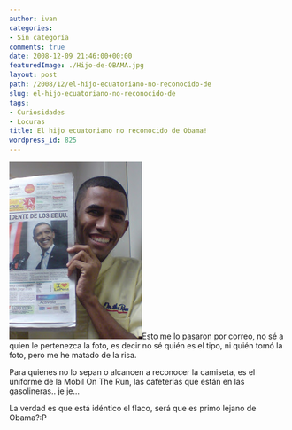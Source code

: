 ```yaml
---
author: ivan
categories:
- Sin categoría
comments: true
date: 2008-12-09 21:46:00+00:00
featuredImage: ./Hijo-de-OBAMA.jpg
layout: post
path: /2008/12/el-hijo-ecuatoriano-no-reconocido-de
slug: el-hijo-ecuatoriano-no-reconocido-de
tags:
- Curiosidades
- Locuras
title: El hijo ecuatoriano no reconocido de Obama!
wordpress_id: 825
---
```


[![](./Hijo-de-OBAMA.jpg)](https://4.bp.blogspot.com/_T2UWuNJg3dQ/ST6kc6tQvCI/AAAAAAAABOI/8n0tOWM4t-k/s1600-h/Hijo+de+OBAMA.JPG)Esto me lo pasaron por correo, no sé a quien le pertenezca la foto, es decir no sé quién es el tipo, ni quién tomó la foto, pero me he matado de la risa.

Para quienes no lo sepan o alcancen a reconocer la camiseta, es el uniforme de la Mobil On The Run, las cafeterías que están en las gasolineras.. je je...

La verdad es que está idéntico el flaco, será que es primo lejano de Obama?:P
